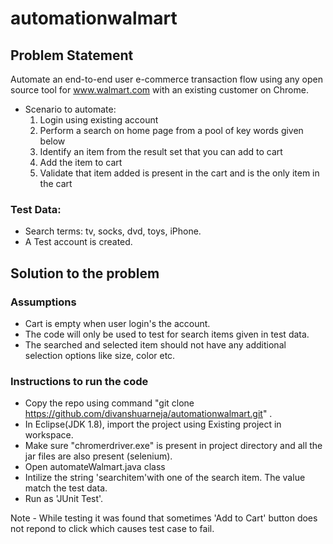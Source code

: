 # automationwalmart
## Problem Statement
Automate an end-to-end user e-commerce transaction flow using any open source tool for www.walmart.com with an existing customer on Chrome.

* Scenario to automate:
  1. Login using existing account
  2. Perform a search on home page from a pool of key words given below
  3. Identify an item from the result set that you can add to cart
  4. Add the item to cart
  5. Validate that item added is present in the cart and is the only item in the cart
  
### Test Data:
* Search terms: tv, socks, dvd, toys, iPhone.
* A Test account is created.

## Solution to the problem

### Assumptions
* Cart is empty when user login's the account.
* The code will only be used to test for search items given in test data.
* The searched and selected item should not have any additional selection options like size, color etc. 

### Instructions to run the code
* Copy the repo using command "git clone https://github.com/divanshuarneja/automationwalmart.git" .
* In Eclipse(JDK 1.8), import the project using Existing project in workspace.
* Make sure "chromerdriver.exe" is present in project directory and all the jar files are also present (selenium).
* Open automateWalmart.java class
* Intilize the string 'searchitem'with one of the search item. The value match the test data.
* Run as 'JUnit Test'.


Note - While testing it was found that sometimes 'Add to Cart' button does not repond to click which causes test case to fail.
